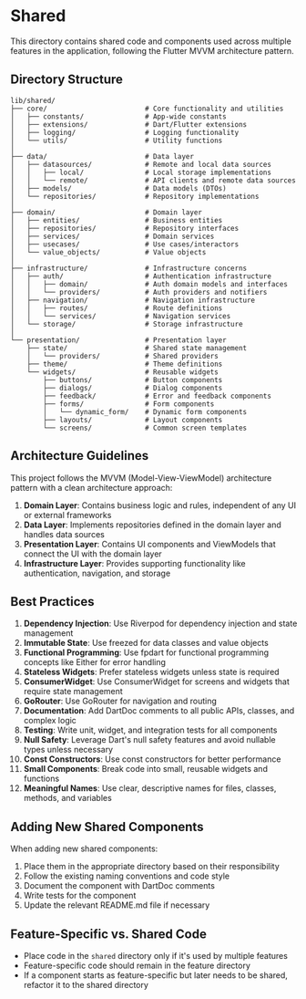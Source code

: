 # Shared

This directory contains shared code and components used across multiple features in the application, following the Flutter MVVM architecture pattern.

## Directory Structure

```
lib/shared/
├── core/                        # Core functionality and utilities
│   ├── constants/               # App-wide constants
│   ├── extensions/              # Dart/Flutter extensions
│   ├── logging/                 # Logging functionality
│   └── utils/                   # Utility functions
│
├── data/                        # Data layer
│   ├── datasources/             # Remote and local data sources
│   │   ├── local/               # Local storage implementations
│   │   └── remote/              # API clients and remote data sources
│   ├── models/                  # Data models (DTOs)
│   └── repositories/            # Repository implementations
│
├── domain/                      # Domain layer
│   ├── entities/                # Business entities
│   ├── repositories/            # Repository interfaces
│   ├── services/                # Domain services
│   ├── usecases/                # Use cases/interactors
│   └── value_objects/           # Value objects
│
├── infrastructure/              # Infrastructure concerns
│   ├── auth/                    # Authentication infrastructure
│   │   ├── domain/              # Auth domain models and interfaces
│   │   └── providers/           # Auth providers and notifiers
│   ├── navigation/              # Navigation infrastructure
│   │   ├── routes/              # Route definitions
│   │   └── services/            # Navigation services
│   └── storage/                 # Storage infrastructure
│
└── presentation/                # Presentation layer
    ├── state/                   # Shared state management
    │   └── providers/           # Shared providers
    ├── theme/                   # Theme definitions
    └── widgets/                 # Reusable widgets
        ├── buttons/             # Button components
        ├── dialogs/             # Dialog components
        ├── feedback/            # Error and feedback components
        ├── forms/               # Form components
        │   └── dynamic_form/    # Dynamic form components
        ├── layouts/             # Layout components
        └── screens/             # Common screen templates
```

## Architecture Guidelines

This project follows the MVVM (Model-View-ViewModel) architecture pattern with a clean architecture approach:

1. **Domain Layer**: Contains business logic and rules, independent of any UI or external frameworks
2. **Data Layer**: Implements repositories defined in the domain layer and handles data sources
3. **Presentation Layer**: Contains UI components and ViewModels that connect the UI with the domain layer
4. **Infrastructure Layer**: Provides supporting functionality like authentication, navigation, and storage

## Best Practices

1. **Dependency Injection**: Use Riverpod for dependency injection and state management
2. **Immutable State**: Use freezed for data classes and value objects
3. **Functional Programming**: Use fpdart for functional programming concepts like Either for error handling
4. **Stateless Widgets**: Prefer stateless widgets unless state is required
5. **ConsumerWidget**: Use ConsumerWidget for screens and widgets that require state management
6. **GoRouter**: Use GoRouter for navigation and routing
7. **Documentation**: Add DartDoc comments to all public APIs, classes, and complex logic
8. **Testing**: Write unit, widget, and integration tests for all components
9. **Null Safety**: Leverage Dart's null safety features and avoid nullable types unless necessary
10. **Const Constructors**: Use const constructors for better performance
11. **Small Components**: Break code into small, reusable widgets and functions
12. **Meaningful Names**: Use clear, descriptive names for files, classes, methods, and variables

## Adding New Shared Components

When adding new shared components:

1. Place them in the appropriate directory based on their responsibility
2. Follow the existing naming conventions and code style
3. Document the component with DartDoc comments
4. Write tests for the component
5. Update the relevant README.md file if necessary

## Feature-Specific vs. Shared Code

- Place code in the `shared` directory only if it's used by multiple features
- Feature-specific code should remain in the feature directory
- If a component starts as feature-specific but later needs to be shared, refactor it to the shared directory
